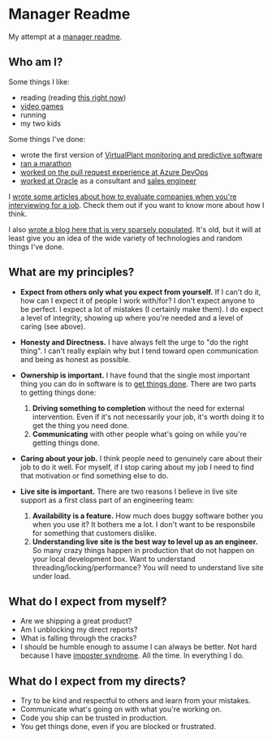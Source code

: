 # Manager Readme

My attempt at a [manager readme](https://managerreadme.com/). 

## Who am I?

Some things I like: 
 * reading (reading [this right now](https://en.wikipedia.org/wiki/The_Stormlight_Archive))
 * [video games](https://magic.wizards.com/en/mtgarena)
 * running
 * my two kids

Some things I've done: 
* wrote the first version of [VirtualPlant monitoring and predictive software](https://www.gpstrategies.com/solution/technical-engineering/etapro/etapro-virtualplant-thermal-performance/)
* [ran a marathon](http://www.umsteadmarathon.com/index.php?page=results-2019)
* [worked on the pull request experience at Azure DevOps](https://docs.microsoft.com/en-us/azure/devops/repos/git/pull-requests?view=azure-devops&tabs=browser)
* [worked at Oracle](https://www.oracle.com/corporate/acquisitions/bea/) as a consultant and [sales engineer](https://www.careerexplorer.com/careers/sales-engineer/)

I [wrote some articles about how to evaluate companies when you're interviewing for a job](https://medium.com/@hross). Check them out if you want to know more about how I think.

I also [wrote a blog here that is very sparsely populated](http://blog.hross.net/). It's old, but it will at least give you an idea of the wide variety of technologies and random things I've done.

## What are my principles?

* **Expect from others only what you expect from yourself.** If I can't do it, how can I expect it of people I work with/for? I don't expect anyone to be perfect. I expect a lot of mistakes (I certainly make them). I do expect a level of integrity, showing up where you're needed and a level of caring (see above).

* **Honesty and Directness.** I have always felt the urge to "do the right thing". I can't really explain why but I tend toward open communication and being as honest as possible.

* **Ownership is important.** I have found that the single most important thing you can do in software is to <ins>get things done</ins>. There are two parts to getting things done:

    1. **Driving something to completion** without the need for external intervention. Even if it's not necessarily your job, it's worth doing it to get the thing you need done.
    1. **Communicating** with other people what's going on while you're getting things done.

* **Caring about your job.** I think people need to genuinely care about their job to do it well. For myself, if I stop caring about my job I need to find that motivation or find something else to do.

* **Live site is important.** There are two reasons I believe in live site support as a first class part of an engineering team:
    1. **Availability is a feature.** How much does buggy software bother you when you use it? It bothers me a lot. I don't want to be responsbile for something that customers dislike.
    1. **Understanding live site is the best way to level up as an engineer.** So many crazy things happen in production that do not happen on your local development box. Want to understand threading/locking/performance? You will need to understand live site under load.

## What do I expect from myself?

* Are we shipping a great product?
* Am I unblocking my direct reports?
* What is falling through the cracks?
* I should be humble enough to assume I can always be better. Not hard because I have [imposter syndrome](https://en.wikipedia.org/wiki/Impostor_syndrome). All the time. In everything I do. 

## What do I expect from my directs?

* Try to be kind and respectful to others and learn from your mistakes.
* Communicate what's going on with what you're working on.
* Code you ship can be trusted in production.
* You get things done, even if you are blocked or frustrated.
